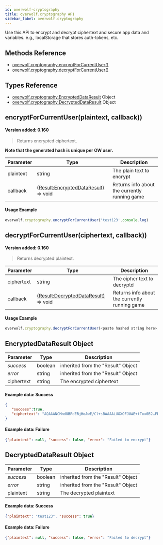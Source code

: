 ```yaml
---
id: overwolf-cryptography
title: overwolf.cryptography API
sidebar_label: overwolf.cryptography
---
```


Use this API to encrypt and decrypt ciphertext and secure app data and variables. e.g., localStorage that stores auth-tokens, etc.

## Methods Reference

* [overwolf.cryptography.encryptForCurrentUser()](#encryptforcurrentuserplaintext-callback)
* [overwolf.cryptography.decryptForCurrentUser()](#decryptforcurrentuserciphertext-callback)

## Types Reference

* [overwolf.cryptography.EncryptedDataResult](#encrypteddataresult-object) Object
* [overwolf.cryptography.DecryptedDataResult](#decrypteddataresult-object) Object

## encryptForCurrentUser(plaintext, callback))

#### Version added: 0.160 

> Returns encrypted ciphertext.

**Note that the generated hash is unique per OW user.**

Parameter | Type     | Description                                                              |
----------| -------- | ------------------------------------------------------------------------ |
plaintext | string   | The plain text to encrypt                                                |
callback  | [(Result:EncryptedDataResult)](#encrypteddataresult-object) => void | Returns info about the currently running game |

#### Usage Example

```javascript
overwolf.cryptography.encryptForCurrentUser('test123',console.log)
```

## decryptForCurrentUser(ciphertext, callback))

#### Version added: 0.160 

> Returns decrypted plaintext.

Parameter | Type     | Description                                                              |
----------| -------- | ------------------------------------------------------------------------ |
ciphertext| string   | The cipher text to decryptd                                              |
callback  | [(Result:DecryptedDataResult)](#decrypteddataresult-object) => void | Returns info about the currently running game |

#### Usage Example

```javascript
overwolf.cryptography.decryptForCurrentUser(<paste hashed string here>,console.log)
```

## EncryptedDataResult Object

Parameter          | Type                                                   | Description                         |
-------------------| -------------------------------------------------------| ------------------------------------|
*success*          | boolean                                                | inherited from the "Result" Object  |
*error*            | string                                                 | inherited from the "Result" Object  |
ciphertext         | string                                                 | The encrypted ciphertext            |


#### Example data: Success

```json
{
   "success":true,
   "ciphertext": "AQAAANCMnd8BFdERjHoAwE/Cl+sBAAAALUGXOFJUAE+tTxx0B2…FNYoUDbjKgdMDGuYhZbyfdGBkmGoaIxZk4qybUWBpu0iX4xM="
}
```

#### Example data: Failure

```json
{"plaintext": null, "success": false, "error": "Failed to encrypt"}
```

## DecryptedDataResult Object

Parameter          | Type                                                   | Description                         |
-------------------| -------------------------------------------------------| ------------------------------------|
*success*          | boolean                                                | inherited from the "Result" Object  |
*error*            | string                                                 | inherited from the "Result" Object  |
plaintext          | string                                                 | The decrypted plaintext             |

#### Example data: Success

```json
{"plaintext": "test123", "success": true}
```

#### Example data: Failure

```json
{"plaintext": null, "success": false, "error": "Failed to decrypt"}
```
